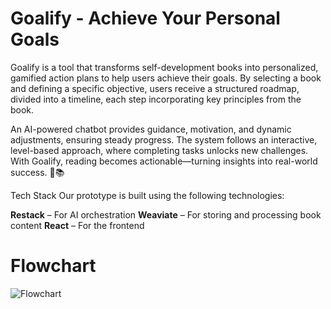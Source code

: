 # Goalify - Achieve Your Personal Goals
Goalify is a tool that transforms self-development books into personalized, gamified action plans to help users achieve their goals. By selecting a book and defining a specific objective, users receive a structured roadmap, divided into a timeline, each step incorporating key principles from the book.

An AI-powered chatbot provides guidance, motivation, and dynamic adjustments, ensuring steady progress. The system follows an interactive, level-based approach, where completing tasks unlocks new challenges. With Goalify, reading becomes actionable—turning insights into real-world success. 🚀📚

Tech Stack
Our prototype is built using the following technologies:

**Restack** – For AI orchestration
**Weaviate** – For storing and processing book content
**React** – For the frontend

# Flowchart
![Flowchart](flowchart.png)

